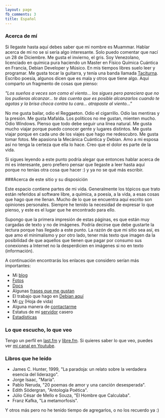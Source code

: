 ```yaml
---
layout: page
fb_comments: 3
title: Español
---
```

### Acerca de mí

Si llegaste hasta aquí debes saber que mi nombre es Muammar. Hablar acerca de
mi no se si sería algo interesante. Solo puedo comentar que nací un 28 de
Diciembre. Me gusta el invierno, el gris. Soy Venezolano, licenciado en química
pura haciendo un Master en Físico Química Cuántica en Francia, Debian Developer
y Músico. En mis tiempos libres suelo leer y programar. Me gusta tocar la
guitarra, y tenía una banda llamada [Taciturna](http://myspace.com/taciturnaband).
Escribo poesía, algunos dicen que es mala y otros que tiene algo. Aquí comparto
un fragmento de cosas que pienso:

_"Los sueños a veces son como el viento... los sigues pero pareciera que no los
pudieras alcanzar... te das cuenta que es posible alcanzarlos cuando te agotas
y la brisa choca contra tu cara... atrapaste al viento..."_

No me gusta bailar, odio el Reggaeton. Odio el cigarrillo. Odio las mentiras
y la presión. Me gusta Mafalda. Los políticos no me gustan, mienten mucho. Odio
Windows. Pienso que todo debe seguir una línea natural. Me gusta mucho viajar
porque puedo conocer gente y lugares distintos. Me gusta viajar porque en cada
uno de los viajes que hago me redescubro. Me gusta tomar fotos. Me apasiona la
Mecánica Cuántica y Debian. Amo a mi esposa así no tenga la certeza que ella lo
hace. Creo que el dolor es parte de la vida.

Si sigues leyendo a este punto podría alegar que entonces hablar acerca de mi
es interesante, pero prefiero pensar que llegaste a leer hasta aquí porque no
tenías otra cosa que hacer :) y ya no se qué más escribir.

###Acerca de este sitio y su disposición

Este espacio contiene partes de mi vida. Generalmente los tópicos que trato
están referidos al software libre, a química, a poesía, a la vida, a esas cosas
que hago que me llenan. Mucho de lo que se encuentra aquí escrito son opiniones
personales. Siempre he tenido la necesidad de expresar lo que pienso, y este es
el lugar que he encontrado para ello.

Supongo que la primera impresión de estas páginas, es que están muy cargadas de
texto y no de imágenes. Podría decirse que debe gustarte la lectura porque has
llegado a este punto. La razón de que mi sitio sea así, es que amo el
minimalismo y por otro lado, tener más texto que imagen da la posibilidad de
que aquellos que tienen que pagar por consumo sus conexiones a Internet no la
desperdicien en imágenes si no en texto (información).

A continuación encontrarás los enlaces que considero serían más importantes:

<ul>
    <li>Mi <a href="../blog">blog</a> </li>
    <li><a href="../fotos">Fotos</a> </li>
    <li><a href="../files">Docs</a> </li>
    <li>Algunas <a href="./frases">frases que me gustan</a> </li>
    <li>El trabajo que hago en <a href="http://qa.debian.org/developer.php?login=muammar">Debian aquí</a></li>
    <li>Mi <a href="../files/cv/">cv</a> (Hoja de vida) </li>
    <li>Alguna manera de <a href="../contact">contactarme</a></li>
    <li>Estatus de mi <a href="../servidor">servidor</a> casero </li>
    <li><a href="http://muammar.me/awstats/awstats.pl">Estadísticas</a></li>
</ul>

### Lo que escucho, lo que veo

Tengo un perfil en [last.fm](http://www.last.fm/user/muammark)
y [libre.fm](http://libre.fm/user-profile.php?user=muammar). Si quieres saber
lo que veo, puedes ver [mi canal en Youtube](http://youtube.com/muammarelkhatib).

### Libros que he leído

- James C. Hunter, 1999, "La paradoja: un relato sobre la verdadera esencia del liderazgo".
- Jorge Isaac, "María".
- Pablo Neruda, "20 poemas de amor y una canción desesperada".
- Edith Södergran, "Antología Poética".
- Júlio César de Mello e Souza, "El Hombre que Calculaba".
- Franz Kafka, "La metamorfosis".

 Y otros más pero no he tenido tiempo de agregarlos, o no los recuerdo ya :)
